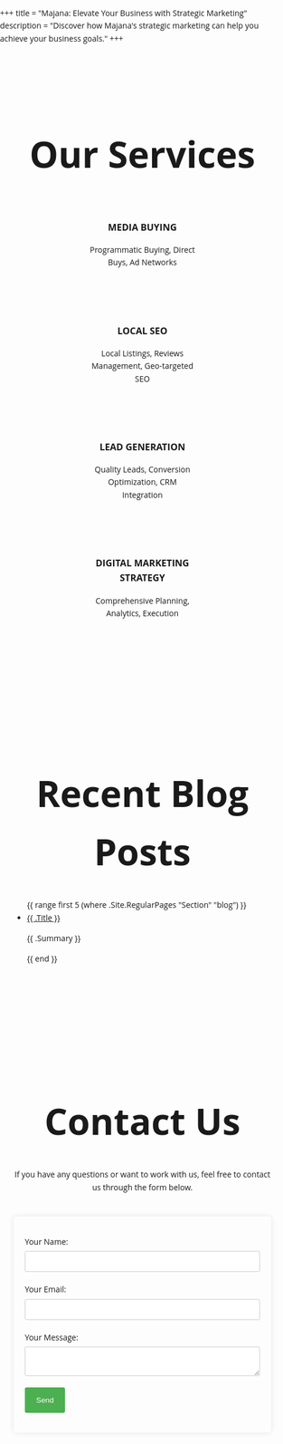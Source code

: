 +++
title = "Majana: Elevate Your Business with Strategic Marketing"
description = "Discover how Majana's strategic marketing can help you achieve your business goals."
+++

<style>
body {
    font-family: 'Bebas Neue', 'Open Sans', sans-serif;
    margin: 0;
    padding: 0;
    line-height: 1.6;
    overflow-x: hidden; /* Prevent horizontal scroll */
}
h1, h2, h3 {
    color: var(--text-color);
    margin: 0;
}
h2 {
    font-size: 4rem;
    text-align: center;
    margin: 2rem 0;
}
.section {
    padding: 6rem 1.5rem;
}
.text-center {
    text-align: center;
}
.flex {
    display: flex;
    justify-content: center;
    align-items: center;
}
.scroll-container {
    display: flex;
    flex-direction: column;
    align-items: center;
    overflow: hidden;
    white-space: nowrap;
    position: relative;
    width: 100%;
}
.scroll-text {
    display: inline-block;
    font-size: 1.5rem;
    font-weight: bold;
    white-space: nowrap;
    position: absolute;
    width: 100%;
}
.scroll-text-left {
    animation: scroll-text-left 20s linear infinite;
}
.scroll-text-right {
    animation: scroll-text-right 20s linear infinite;
}
@keyframes scroll-text-left {
    0% {
        transform: translateX(100%);
    }
    100% {
        transform: translateX(-100%);
    }
}
@keyframes scroll-text-right {
    0% {
        transform: translateX(-100%);
    }
    100% {
        transform: translateX(100%);
    }
}
.uppercase {
    text-transform: uppercase;
}
.font-bold {
    font-weight: bold;
}
.container {
    max-width: 1200px;
    margin: auto;
}
.services-grid {
    display: flex;
    flex-wrap: wrap;
    justify-content: center;
    gap: 2rem;
}
.service-item {
    width: calc(50% - 2rem);
    background-color: var(--bg-secondary);
    padding: 2rem;
    text-align: center;
    border-radius: 8px;
    transition: transform 0.3s ease;
}
.service-item:hover {
    transform: scale(1.05);
}
.service-item h3 {
    margin-bottom: 1rem;
}
.service-item p {
    margin: 0;
}
form {
    max-width: 600px;
    margin: 40px auto;
    padding: 20px;
    background-color: var(--bg-secondary);
    color: var(--text-color);
    border-radius: 5px;
    box-shadow: 0 0 10px rgba(0, 0, 0, 0.1);
}
form p {
    margin-bottom: 15px;
}
form label {
    display: block;
    margin-bottom: 5px;
}
form input, form textarea {
    width: 100%;
    padding: 10px;
    margin: 5px 0;
    border: 1px solid #ccc;
    border-radius: 3px;
}
form button {
    background-color: #4CAF50;
    color: white;
    padding: 15px 20px;
    border: none;
    cursor: pointer;
    border-radius: 3px;
}
form button:hover {
    background-color: #45a049;
}
</style>

<script>
document.addEventListener("DOMContentLoaded", function () {
    let scrollTextsLeft = document.querySelectorAll('.scroll-text-left');
    let scrollTextsRight = document.querySelectorAll('.scroll-text-right');
    scrollTextsLeft.forEach((scrollText) => {
        scrollText.style.animation = "scroll-text-left 20s linear infinite";
    });
    scrollTextsRight.forEach((scrollText) => {
        scrollText.style.animation = "scroll-text-right 20s linear infinite";
    });
});
</script>

<div class="scroll-container">
    <div class="scroll-text scroll-text-left">Google Ads • Local SEO • Technical SEO • Media Buying • META Ads • TikTok Ads • Google Ranking • Google Maps • X ads • </div>
    <div class="scroll-text scroll-text-right">Google Ads • Local SEO • Technical SEO • Media Buying • META Ads • TikTok Ads • Google Ranking • Google Maps • X ads • </div>
</div>

<div class="section">
    <h2 class="text-center">Our Services</h2>
    <div class="container services-grid">
        <div class="service-item">
            <h3 class="uppercase font-bold">Media Buying</h3>
            <p>Programmatic Buying, Direct Buys, Ad Networks</p>
        </div>
        <div class="service-item">
            <h3 class="uppercase font-bold">Local SEO</h3>
            <p>Local Listings, Reviews Management, Geo-targeted SEO</p>
        </div>
        <div class="service-item">
            <h3 class="uppercase font-bold">Lead Generation</h3>
            <p>Quality Leads, Conversion Optimization, CRM Integration</p>
        </div>
        <div class="service-item">
            <h3 class="uppercase font-bold">Digital Marketing Strategy</h3>
            <p>Comprehensive Planning, Analytics, Execution</p>
        </div>
    </div>
</div>

<div class="section">
    <h2 class="text-center">Recent Blog Posts</h2>
    <ul class="container">
        {{ range first 5 (where .Site.RegularPages "Section" "blog") }}
        <li>
            <a href="{{ .RelPermalink }}">{{ .Title }}</a>
            <p>{{ .Summary }}</p>
        </li>
        {{ end }}
    </ul>
</div>

<div class="section">
    <h2 class="text-center">Contact Us</h2>
    <p class="text-center">If you have any questions or want to work with us, feel free to contact us through the form below.</p>
    <form name="contact" method="POST" netlify>
        <p>
            <label>Your Name: <input type="text" name="name" required /></label>
        </p>
        <p>
            <label>Your Email: <input type="email" name="email" required /></label>
        </p>
        <p>
            <label>Your Message: <textarea name="message" required></textarea></label>
        </p>
        <p>
            <button type="submit">Send</button>
        </p>
    </form>
</div>

